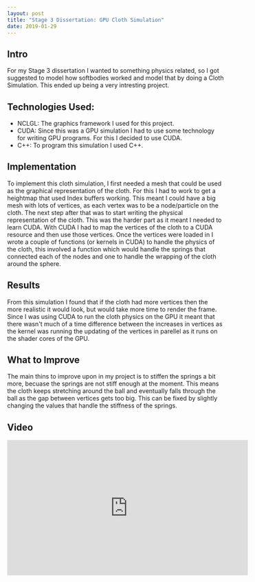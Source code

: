 ```yaml
---
layout: post
title: "Stage 3 Dissertation: GPU Cloth Simulation"
date: 2019-01-29
---
```


## Intro
For my Stage 3 dissertation I wanted to something physics related, so I got suggested to model how softbodies worked and model that by doing a Cloth Simulation. This ended up being a very intresting project. 

## Technologies Used:
* NCLGL: The graphics framework I used for this project.
* CUDA: Since this was a GPU simulation I had to use some technology for writing GPU programs. For this I decided to use CUDA.
* C++: To program this simulation I used C++.

## Implementation
To implement this cloth simulation, I first needed a mesh that could be used as the graphical representation of the cloth. For this I had to work to get a heightmap that used Index buffers working. This meant I could have a big mesh with lots of vertices, as each vertex was to be a node/particle on the cloth. The next step after that was to start writing the physical representation of the cloth. This was the harder part as it meant I needed to learn CUDA. With CUDA I had to map the vertices of the cloth to a CUDA resource and then use those vertices. Once the vertices were loaded in I wrote a couple of functions (or kernels in CUDA) to handle the physics of the cloth, this involved a function which would handle the springs that connected each of the nodes and one to handle the wrapping of the cloth around the sphere.

## Results
From this simulation I found that if the cloth had more vertices then the more realistic it would look, but would take more time to render the frame. Since I was using CUDA to run the cloth physics on the GPU it meant that there wasn't much of a time difference between the increases in vertices as the kernel was running the updating of the vertices in parellel as it runs on the shader cores of the GPU.

## What to Improve
The main thins to improve upon in my project is to stiffen the springs a bit more, becuase the springs are not stiff enough at the moment. This means the cloth keeps stretching around the ball and eventually falls through the ball as the gap between vertices gets too big. This can be fixed by slightly changing the values that handle the stiffness of the springs.

## Video
<iframe width="560" height="315" src="https://www.youtube.com/embed/oeZKX6Ec6zo" frameborder="0" allow="accelerometer; autoplay; encrypted-media; gyroscope; picture-in-picture" allowfullscreen></iframe>
